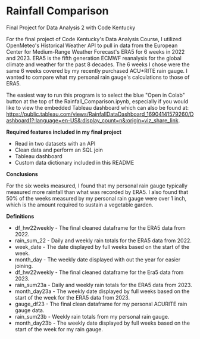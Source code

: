 # Rainfall Comparison
Final Project for Data Analysis 2 with Code Kentucky

For the final project of Code Kentucky's Data Analysis Course, I utilized OpenMeteo's Historical Weather API to pull in data from the European Center for Medium-Range Weather Forecast's ERA5 for 6 weeks in 2022 and 2023. ERA5 is the fifth generation ECMWF reanalysis for the global climate and weather for the past 8 decades. The 6 weeks I chose were the same 6 weeks covered by my recently purchased ACU*RITE rain gauge. I wanted to compare what my personal rain gauge's calculations to those of ERA5.  

The easiest way to run this program is to select the blue "Open in Colab" button at the top of the Rainfall_Comparison.ipynb, especially if you would like to view the embedded Tableau dashboard which can also be found at: https://public.tableau.com/views/RainfallDataDashboard_16904141579260/Dashboard1?:language=en-US&:display_count=n&:origin=viz_share_link.

**Required features included in my final project**
* Read in two datasets with an API
* Clean data and perform an SQL join
* Tableau dashboard
* Custom data dictionary included in this README

**Conclusions**

For the six weeks measured, I found that my personal rain gauge typically measured more rainfall than what was recorded by ERA5. I also found that 50% of the weeks measured by my personal rain gauge were over 1 inch, which is the amount required to sustain a vegetable garden. 

**Definitions**
* df_hw22weekly - The final cleaned dataframe for the ERA5 data from 2022.
* rain_sum_22 - Daily and weekly rain totals for the ERA5 data from 2022.
* week_date - The date displayed by full weeks based on the start of the week.
* month_day - The weekly date displayed with out the year for easier joining.
* df_hw22weekly - The final cleaned dataframe for the Era5 data from 2023.
* rain_sum23a - Daily and weekly rain totals for the ERA5 data from 2023.
* month_day23a - The weekly date displayed by full weeks based on the start of the week for the ERA5 data from 2023.
* gauge_df23 - The final clean dataframe for my personal ACURITE rain gauge data.
* rain_sum23b - Weekly rain totals from my personal rain gauge.
* month_day23b - The weekly date displayed by full weeks based on the start of the week for my rain gauge.
